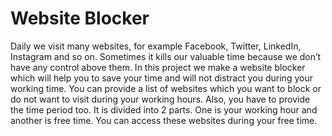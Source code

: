 # Website Blocker
Daily we visit many websites, for example Facebook, Twitter, LinkedIn, Instagram and so on. Sometimes it kills our valuable time because we don’t have any control above them. In this project we make a website blocker which will help you to save your time and will not distract you during your working time. You can provide a list of websites which you want to block or do not want to visit during your working hours. Also, you have to provide the time period too. It is divided into 2 parts. One is your working hour and another is free time. You can access these websites during your free time.
